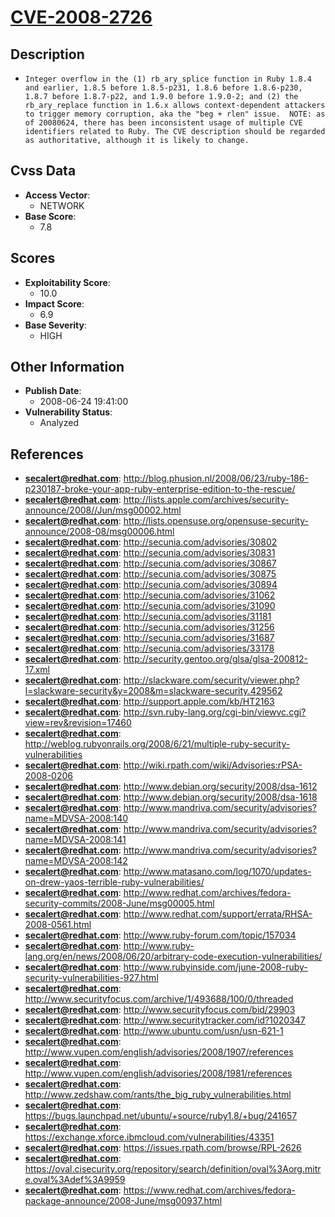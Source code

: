 
# [CVE-2008-2726](http://blog.phusion.nl/2008/06/23/ruby-186-p230187-broke-your-app-ruby-enterprise-edition-to-the-rescue/)

## Description

- `Integer overflow in the (1) rb_ary_splice function in Ruby 1.8.4 and earlier, 1.8.5 before 1.8.5-p231, 1.8.6 before 1.8.6-p230, 1.8.7 before 1.8.7-p22, and 1.9.0 before 1.9.0-2; and (2) the rb_ary_replace function in 1.6.x allows context-dependent attackers to trigger memory corruption, aka the "beg + rlen" issue.  NOTE: as of 20080624, there has been inconsistent usage of multiple CVE identifiers related to Ruby. The CVE description should be regarded as authoritative, although it is likely to change.`

## Cvss Data

- **Access Vector**:
  - NETWORK
- **Base Score**:
  - 7.8

## Scores

- **Exploitability Score**:
  - 10.0
- **Impact Score**:
  - 6.9
- **Base Severity**:
  - HIGH

## Other Information

- **Publish Date**:
  - 2008-06-24 19:41:00
- **Vulnerability Status**:
  - Analyzed

## References

- **secalert@redhat.com**: http://blog.phusion.nl/2008/06/23/ruby-186-p230187-broke-your-app-ruby-enterprise-edition-to-the-rescue/
- **secalert@redhat.com**: http://lists.apple.com/archives/security-announce/2008//Jun/msg00002.html
- **secalert@redhat.com**: http://lists.opensuse.org/opensuse-security-announce/2008-08/msg00006.html
- **secalert@redhat.com**: http://secunia.com/advisories/30802
- **secalert@redhat.com**: http://secunia.com/advisories/30831
- **secalert@redhat.com**: http://secunia.com/advisories/30867
- **secalert@redhat.com**: http://secunia.com/advisories/30875
- **secalert@redhat.com**: http://secunia.com/advisories/30894
- **secalert@redhat.com**: http://secunia.com/advisories/31062
- **secalert@redhat.com**: http://secunia.com/advisories/31090
- **secalert@redhat.com**: http://secunia.com/advisories/31181
- **secalert@redhat.com**: http://secunia.com/advisories/31256
- **secalert@redhat.com**: http://secunia.com/advisories/31687
- **secalert@redhat.com**: http://secunia.com/advisories/33178
- **secalert@redhat.com**: http://security.gentoo.org/glsa/glsa-200812-17.xml
- **secalert@redhat.com**: http://slackware.com/security/viewer.php?l=slackware-security&y=2008&m=slackware-security.429562
- **secalert@redhat.com**: http://support.apple.com/kb/HT2163
- **secalert@redhat.com**: http://svn.ruby-lang.org/cgi-bin/viewvc.cgi?view=rev&revision=17460
- **secalert@redhat.com**: http://weblog.rubyonrails.org/2008/6/21/multiple-ruby-security-vulnerabilities
- **secalert@redhat.com**: http://wiki.rpath.com/wiki/Advisories:rPSA-2008-0206
- **secalert@redhat.com**: http://www.debian.org/security/2008/dsa-1612
- **secalert@redhat.com**: http://www.debian.org/security/2008/dsa-1618
- **secalert@redhat.com**: http://www.mandriva.com/security/advisories?name=MDVSA-2008:140
- **secalert@redhat.com**: http://www.mandriva.com/security/advisories?name=MDVSA-2008:141
- **secalert@redhat.com**: http://www.mandriva.com/security/advisories?name=MDVSA-2008:142
- **secalert@redhat.com**: http://www.matasano.com/log/1070/updates-on-drew-yaos-terrible-ruby-vulnerabilities/
- **secalert@redhat.com**: http://www.redhat.com/archives/fedora-security-commits/2008-June/msg00005.html
- **secalert@redhat.com**: http://www.redhat.com/support/errata/RHSA-2008-0561.html
- **secalert@redhat.com**: http://www.ruby-forum.com/topic/157034
- **secalert@redhat.com**: http://www.ruby-lang.org/en/news/2008/06/20/arbitrary-code-execution-vulnerabilities/
- **secalert@redhat.com**: http://www.rubyinside.com/june-2008-ruby-security-vulnerabilities-927.html
- **secalert@redhat.com**: http://www.securityfocus.com/archive/1/493688/100/0/threaded
- **secalert@redhat.com**: http://www.securityfocus.com/bid/29903
- **secalert@redhat.com**: http://www.securitytracker.com/id?1020347
- **secalert@redhat.com**: http://www.ubuntu.com/usn/usn-621-1
- **secalert@redhat.com**: http://www.vupen.com/english/advisories/2008/1907/references
- **secalert@redhat.com**: http://www.vupen.com/english/advisories/2008/1981/references
- **secalert@redhat.com**: http://www.zedshaw.com/rants/the_big_ruby_vulnerabilities.html
- **secalert@redhat.com**: https://bugs.launchpad.net/ubuntu/+source/ruby1.8/+bug/241657
- **secalert@redhat.com**: https://exchange.xforce.ibmcloud.com/vulnerabilities/43351
- **secalert@redhat.com**: https://issues.rpath.com/browse/RPL-2626
- **secalert@redhat.com**: https://oval.cisecurity.org/repository/search/definition/oval%3Aorg.mitre.oval%3Adef%3A9959
- **secalert@redhat.com**: https://www.redhat.com/archives/fedora-package-announce/2008-June/msg00937.html
